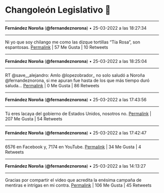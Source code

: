 # Changoleón Legislativo 🙈
*****
**Fernández Noroña** (**@fernandeznorona**) • 25-03-2022 a las 18:27:34
*****
Ni yo que soy chilango me como las dizque tortillas “Tía Rosa”, son espantosas.
[Permalink](https://twitter.com/fernandeznorona/status/1507544762324332547) | 57 Me Gusta | 10 Retweets
*****
**Fernández Noroña** (**@fernandeznorona**) • 25-03-2022 a las 18:25:04
*****
RT @save__alejandro: Amlo @lopezobrador_ no solo saludó a Noroña @fernandeznorona, si me apuran fue hasta de los que más tiempo duró saluda…
[Permalink](https://twitter.com/fernandeznorona/status/1507544131068993540) | 0 Me Gusta | 86 Retweets
*****
**Fernández Noroña** (**@fernandeznorona**) • 25-03-2022 a las 17:43:56
*****
Tú eres lacaya del gobierno de Estados Unidos, nosotros no.
[Permalink](https://twitter.com/fernandeznorona/status/1507533781749710856) | 207 Me Gusta | 54 Retweets
*****
**Fernández Noroña** (**@fernandeznorona**) • 25-03-2022 a las 17:42:47
*****
6576 en Facebook y, 7174 en YouTube.
[Permalink](https://twitter.com/fernandeznorona/status/1507533489360490505) | 34 Me Gusta | 4 Retweets
*****
**Fernández Noroña** (**@fernandeznorona**) • 25-03-2022 a las 14:13:27
*****
Gracias por compartir el video que acredita la enésima campaña de mentiras e intrigas en mi contra.
[Permalink](https://twitter.com/fernandeznorona/status/1507480809615331330) | 106 Me Gusta | 45 Retweets